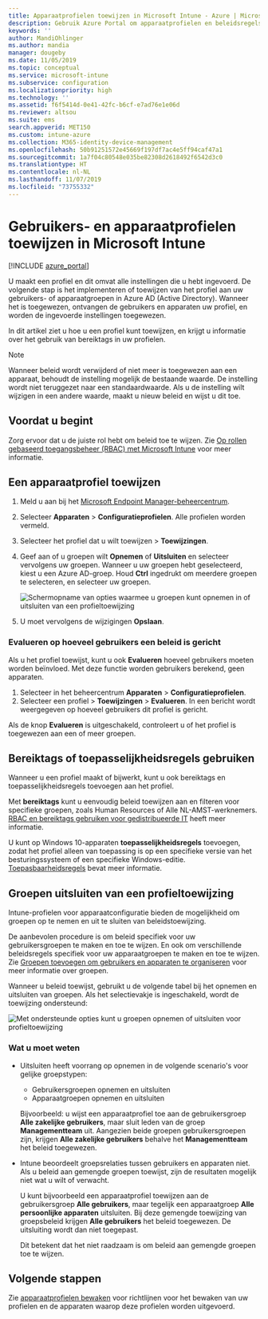 ```yaml
---
title: Apparaatprofielen toewijzen in Microsoft Intune - Azure | Microsoft Docs
description: Gebruik Azure Portal om apparaatprofielen en beleidsregels aan gebruikers en apparaten toe te wijzen. Informatie over het uitsluiten van groepen uit een profieltoewijzing in Microsoft Intune.
keywords: ''
author: MandiOhlinger
ms.author: mandia
manager: dougeby
ms.date: 11/05/2019
ms.topic: conceptual
ms.service: microsoft-intune
ms.subservice: configuration
ms.localizationpriority: high
ms.technology: ''
ms.assetid: f6f5414d-0e41-42fc-b6cf-e7ad76e1e06d
ms.reviewer: altsou
ms.suite: ems
search.appverid: MET150
ms.custom: intune-azure
ms.collection: M365-identity-device-management
ms.openlocfilehash: 50b91251572e45669f197df7ac4e5ff94caf47a1
ms.sourcegitcommit: 1a7f04c80548e035be82308d2618492f6542d3c0
ms.translationtype: HT
ms.contentlocale: nl-NL
ms.lasthandoff: 11/07/2019
ms.locfileid: "73755332"
---
```

# <a name="assign-user-and-device-profiles-in-microsoft-intune"></a>Gebruikers- en apparaatprofielen toewijzen in Microsoft Intune

[!INCLUDE [azure_portal](../includes/azure_portal.md)]

U maakt een profiel en dit omvat alle instellingen die u hebt ingevoerd. De volgende stap is het implementeren of toewijzen van het profiel aan uw gebruikers- of apparaatgroepen in Azure AD (Active Directory). Wanneer het is toegewezen, ontvangen de gebruikers en apparaten uw profiel, en worden de ingevoerde instellingen toegewezen.

In dit artikel ziet u hoe u een profiel kunt toewijzen, en krijgt u informatie over het gebruik van bereiktags in uw profielen.

> [!NOTE]  
> Wanneer beleid wordt verwijderd of niet meer is toegewezen aan een apparaat, behoudt de instelling mogelijk de bestaande waarde. De instelling wordt niet teruggezet naar een standaardwaarde. Als u de instelling wilt wijzigen in een andere waarde, maakt u nieuw beleid en wijst u dit toe.

## <a name="before-you-begin"></a>Voordat u begint

Zorg ervoor dat u de juiste rol hebt om beleid toe te wijzen. Zie [Op rollen gebaseerd toegangsbeheer (RBAC) met Microsoft Intune](../fundamentals/role-based-access-control.md) voor meer informatie.

## <a name="assign-a-device-profile"></a>Een apparaatprofiel toewijzen

1. Meld u aan bij het [Microsoft Endpoint Manager-beheercentrum](https://go.microsoft.com/fwlink/?linkid=2109431).
2. Selecteer **Apparaten** > **Configuratieprofielen**. Alle profielen worden vermeld.
3. Selecteer het profiel dat u wilt toewijzen > **Toewijzingen**.
4. Geef aan of u groepen wilt **Opnemen** of **Uitsluiten** en selecteer vervolgens uw groepen. Wanneer u uw groepen hebt geselecteerd, kiest u een Azure AD-groep. Houd **Ctrl** ingedrukt om meerdere groepen te selecteren, en selecteer uw groepen.

    ![Schermopname van opties waarmee u groepen kunt opnemen in of uitsluiten van een profieltoewijzing](./media/device-profile-assign/group-include-exclude.png)

5. U moet vervolgens de wijzigingen **Opslaan**.

### <a name="evaluate-how-many-users-are-targeted"></a>Evalueren op hoeveel gebruikers een beleid is gericht

Als u het profiel toewijst, kunt u ook **Evalueren** hoeveel gebruikers moeten worden beïnvloed. Met deze functie worden gebruikers berekend, geen apparaten.

1. Selecteer in het beheercentrum **Apparaten** > **Configuratieprofielen**.
2. Selecteer een profiel > **Toewijzingen** > **Evalueren**. In een bericht wordt weergegeven op hoeveel gebruikers dit profiel is gericht.

Als de knop **Evalueren** is uitgeschakeld, controleert u of het profiel is toegewezen aan een of meer groepen.

## <a name="use-scope-tags-or-applicability-rules"></a>Bereiktags of toepasselijkheidsregels gebruiken

Wanneer u een profiel maakt of bijwerkt, kunt u ook bereiktags en toepasselijkheidsregels toevoegen aan het profiel.

Met **bereiktags** kunt u eenvoudig beleid toewijzen aan en filteren voor specifieke groepen, zoals Human Resources of Alle NL-AMST-werknemers. [RBAC en bereiktags gebruiken voor gedistribueerde IT](../fundamentals/scope-tags.md) heeft meer informatie.

U kunt op Windows 10-apparaten **toepasselijkheidsregels** toevoegen, zodat het profiel alleen van toepassing is op een specifieke versie van het besturingssysteem of een specifieke Windows-editie. [Toepasbaarheidsregels](device-profile-create.md#applicability-rules) bevat meer informatie.

## <a name="exclude-groups-from-a-profile-assignment"></a>Groepen uitsluiten van een profieltoewijzing

Intune-profielen voor apparaatconfiguratie bieden de mogelijkheid om groepen op te nemen en uit te sluiten van beleidstoewijzing.

De aanbevolen procedure is om beleid specifiek voor uw gebruikersgroepen te maken en toe te wijzen. En ook om verschillende beleidsregels specifiek voor uw apparaatgroepen te maken en toe te wijzen. Zie [Groepen toevoegen om gebruikers en apparaten te organiseren](../fundamentals/groups-add.md) voor meer informatie over groepen.

Wanneer u beleid toewijst, gebruikt u de volgende tabel bij het opnemen en uitsluiten van groepen. Als het selectievakje is ingeschakeld, wordt de toewijzing ondersteund:

![Met ondersteunde opties kunt u groepen opnemen of uitsluiten voor profieltoewijzing](./media/device-profile-assign/include-exclude-user-device-groups.png)

### <a name="what-you-should-know"></a>Wat u moet weten

- Uitsluiten heeft voorrang op opnemen in de volgende scenario's voor gelijke groepstypen:

  - Gebruikersgroepen opnemen en uitsluiten
  - Apparaatgroepen opnemen en uitsluiten

  Bijvoorbeeld: u wijst een apparaatprofiel toe aan de gebruikersgroep **Alle zakelijke gebruikers**, maar sluit leden van de groep **Managementteam** uit. Aangezien beide groepen gebruikersgroepen zijn, krijgen **Alle zakelijke gebruikers** behalve het **Managementteam** het beleid toegewezen.

- Intune beoordeelt groepsrelaties tussen gebruikers en apparaten niet. Als u beleid aan gemengde groepen toewijst, zijn de resultaten mogelijk niet wat u wilt of verwacht.

  U kunt bijvoorbeeld een apparaatprofiel toewijzen aan de gebruikersgroep **Alle gebruikers**, maar tegelijk een apparaatgroep **Alle persoonlijke apparaten** uitsluiten. Bij deze gemengde toewijzing van groepsbeleid krijgen **Alle gebruikers** het beleid toegewezen. De uitsluiting wordt dan niet toegepast.

  Dit betekent dat het niet raadzaam is om beleid aan gemengde groepen toe te wijzen.

## <a name="next-steps"></a>Volgende stappen

Zie [apparaatprofielen bewaken](device-profile-monitor.md) voor richtlijnen voor het bewaken van uw profielen en de apparaten waarop deze profielen worden uitgevoerd.
